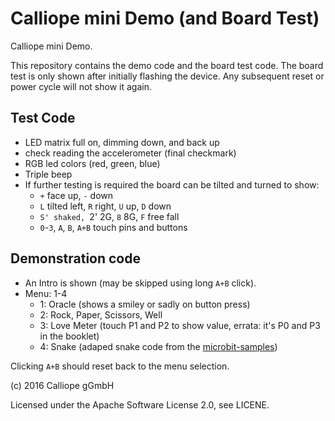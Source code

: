 # Calliope mini Demo (and Board Test)

Calliope mini Demo.

This repository contains the demo code and the board test code. The board test is only shown after initially 
flashing the device. Any subsequent reset or power cycle will not show it again.

## Test Code

- LED matrix full on, dimming down, and back up
- check reading the accelerometer (final checkmark)
- RGB led colors (red, green, blue)
- Triple beep
- If further testing is required the board can be tilted and turned to show:
    - `+` face up, `-` down
    - `L` tilted left, `R` right, `U` up, `D` down
    - `S' shaked, `2' 2G, `8` 8G, `F` free fall
    - `0`-`3`, `A`, `B`, `A+B` touch pins and buttons
    
## Demonstration code

- An Intro is shown (may be skipped using long `A+B` click).
- Menu: 1-4
     - 1: Oracle (shows a smiley or sadly on button press)
     - 2: Rock, Paper, Scissors, Well
     - 3: Love Meter (touch P1 and P2 to show value, errata: it's P0 and P3 in the booklet)
     - 4: Snake (adaped snake code from the [microbit-samples](https://github.com/lancaster-university/microbit-samples/))

Clicking `A+B` should reset back to the menu selection.     

(c) 2016 Calliope gGmbH

Licensed under the Apache Software License 2.0, see LICENE.

